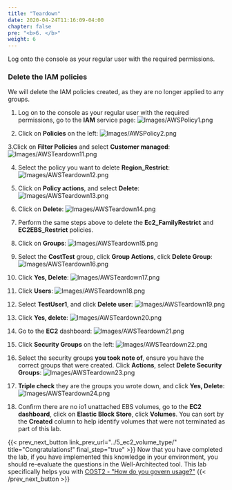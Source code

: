 ```yaml
---
title: "Teardown"
date: 2020-04-24T11:16:09-04:00
chapter: false
pre: "<b>6. </b>"
weight: 6
---
```


Log onto the console as your regular user with the required permissions.

### Delete the IAM policies
We will delete the IAM policies created, as they are no longer applied to any groups.

1. Log on to the console as your regular user with the required permissions, go to the **IAM** service page:
![Images/AWSPolicy1.png](/Cost/200_2_Cost_and_Usage_Governance/Images/AWSPolicy1.png)

2. Click on **Policies** on the left:
![Images/AWSPolicy2.png](/Cost/200_2_Cost_and_Usage_Governance/Images/AWSPolicy2.png)

3.Click on **Filter Policies** and select **Customer managed**:
![Images/AWSTeardown11.png](/Cost/200_2_Cost_and_Usage_Governance/Images/AWSTeardown11.png)

4. Select the policy you want to delete **Region_Restrict**:
![Images/AWSTeardown12.png](/Cost/200_2_Cost_and_Usage_Governance/Images/AWSTeardown12.png)

5. Click on **Policy actions**, and select **Delete**:
![Images/AWSTeardown13.png](/Cost/200_2_Cost_and_Usage_Governance/Images/AWSTeardown13.png)

6. Click on **Delete**:
![Images/AWSTeardown14.png](/Cost/200_2_Cost_and_Usage_Governance/Images/AWSTeardown14.png)

7. Perform the same steps above to delete the **Ec2_FamilyRestrict** and **EC2EBS_Restrict** policies.

8. Click on **Groups**:
![Images/AWSTeardown15.png](/Cost/200_2_Cost_and_Usage_Governance/Images/AWSTeardown15.png)

9. Select the **CostTest** group, click **Group Actions**, click **Delete Group**:
![Images/AWSTeardown16.png](/Cost/200_2_Cost_and_Usage_Governance/Images/AWSTeardown16.png)

10. Click **Yes, Delete**:
![Images/AWSTeardown17.png](/Cost/200_2_Cost_and_Usage_Governance/Images/AWSTeardown17.png)

11. Click **Users**:
![Images/AWSTeardown18.png](/Cost/200_2_Cost_and_Usage_Governance/Images/AWSTeardown18.png)

12. Select **TestUser1**, and click **Delete user**:
![Images/AWSTeardown19.png](/Cost/200_2_Cost_and_Usage_Governance/Images/AWSTeardown19.png)

13. Click **Yes, delete**:
![Images/AWSTeardown20.png](/Cost/200_2_Cost_and_Usage_Governance/Images/AWSTeardown20.png)

14. Go to the **EC2** dashboard:
![Images/AWSTeardown21.png](/Cost/200_2_Cost_and_Usage_Governance/Images/AWSTeardown21.png)

15. Click **Security Groups** on the left:
![Images/AWSTeardown22.png](/Cost/200_2_Cost_and_Usage_Governance/Images/AWSTeardown22.png)

16. Select the security groups **you took note of**, ensure you have the correct groups that were created. Click **Actions**, select **Delete Security Groups**:
![Images/AWSTeardown23.png](/Cost/200_2_Cost_and_Usage_Governance/Images/AWSTeardown23.png)

17. **Triple check** they are the groups you wrote down, and click **Yes, Delete**:
![Images/AWSTeardown24.png](/Cost/200_2_Cost_and_Usage_Governance/Images/AWSTeardown24.png)

18. Confirm there are no io1 unattached EBS volumes, go to the **EC2 dashboard**, click on **Elastic Block Store**, click **Volumes**. You can sort by the **Created** column to help identify volumes that were not terminated as part of this lab.

{{< prev_next_button link_prev_url="../5_ec2_volume_type/"  title="Congratulations!" final_step="true" >}}
Now that you have completed the lab, if you have implemented this knowledge in your environment,
you should re-evaluate the questions in the Well-Architected tool. This lab specifically helps you with
[COST2 - "How do you govern usage?"](https://docs.aws.amazon.com/wellarchitected/latest/framework/a-expenditure-and-usage-awareness.html)
{{< /prev_next_button >}}

